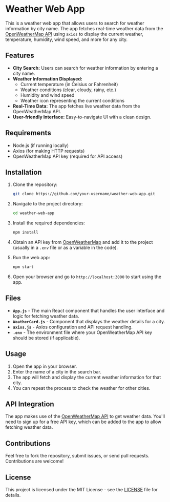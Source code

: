 # Weather Web App

This is a weather web app that allows users to search for weather information by city name. The app fetches real-time weather data from the [OpenWeatherMap API](https://openweathermap.org/api) using `axios` to display the current weather, temperature, humidity, wind speed, and more for any city.

## Features

- **City Search:** Users can search for weather information by entering a city name.
- **Weather Information Displayed:**
  - Current temperature (in Celsius or Fahrenheit)
  - Weather conditions (clear, cloudy, rainy, etc.)
  - Humidity and wind speed
  - Weather icon representing the current conditions
- **Real-Time Data:** The app fetches live weather data from the OpenWeatherMap API.
- **User-friendly Interface:** Easy-to-navigate UI with a clean design.

## Requirements

- Node.js (if running locally)
- Axios (for making HTTP requests)
- OpenWeatherMap API key (required for API access)

## Installation

1. Clone the repository:
   ```bash
   git clone https://github.com/your-username/weather-web-app.git
   ```

2. Navigate to the project directory:
   ```bash
   cd weather-web-app
   ```

3. Install the required dependencies:
   ```bash
   npm install
   ```

4. Obtain an API key from [OpenWeatherMap](https://openweathermap.org/api) and add it to the project (usually in a `.env` file or as a variable in the code).

5. Run the web app:
   ```bash
   npm start
   ```

6. Open your browser and go to `http://localhost:3000` to start using the app.

## Files

- **`App.js`** - The main React component that handles the user interface and logic for fetching weather data.
- **`WeatherCard.js`** - Component that displays the weather details for a city.
- **`axios.js`** - Axios configuration and API request handling.
- **`.env`** - The environment file where your OpenWeatherMap API key should be stored (if applicable).

## Usage

1. Open the app in your browser.
2. Enter the name of a city in the search bar.
3. The app will fetch and display the current weather information for that city.
4. You can repeat the process to check the weather for other cities.

## API Integration

The app makes use of the [OpenWeatherMap API](https://openweathermap.org/api) to get weather data. You'll need to sign up for a free API key, which can be added to the app to allow fetching weather data.

## Contributions

Feel free to fork the repository, submit issues, or send pull requests. Contributions are welcome!

## License

This project is licensed under the MIT License - see the [LICENSE](LICENSE) file for details.
